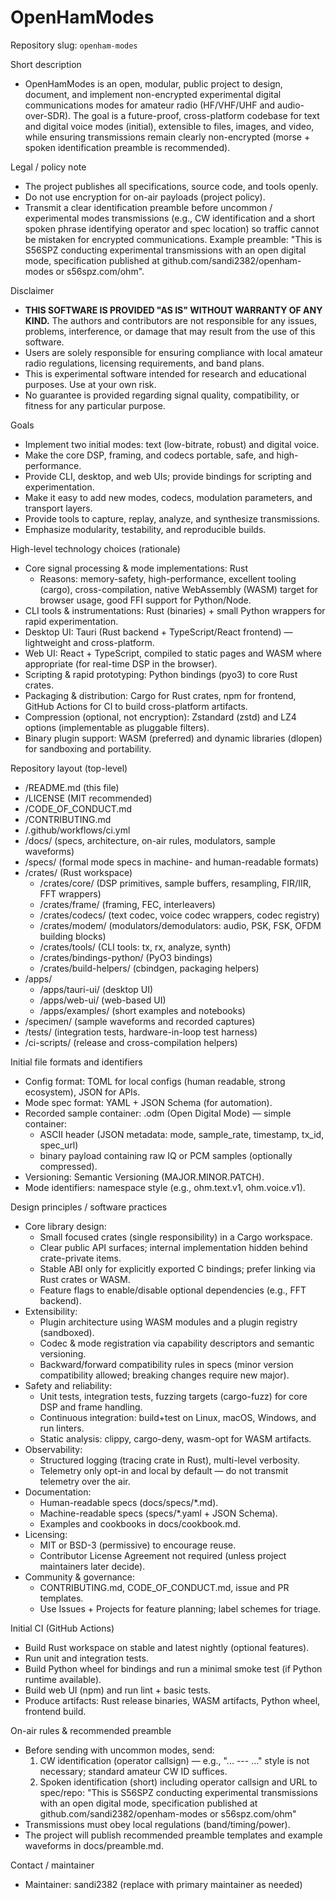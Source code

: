 # OpenHamModes

Repository slug: `openham-modes`

Short description
- OpenHamModes is an open, modular, public project to design, document, and implement non-encrypted experimental digital communications modes for amateur radio (HF/VHF/UHF and audio-over-SDR). The goal is a future-proof, cross-platform codebase for text and digital voice modes (initial), extensible to files, images, and video, while ensuring transmissions remain clearly non-encrypted (morse + spoken identification preamble is recommended).

Legal / policy note

- The project publishes all specifications, source code, and tools openly.
- Do not use encryption for on-air payloads (project policy).
- Transmit a clear identification preamble before uncommon / experimental modes transmissions (e.g., CW identification and a short spoken phrase identifying operator and spec location) so traffic cannot be mistaken for encrypted communications. Example preamble: "This is S56SPZ conducting experimental transmissions with an open digital mode, specification published at github.com/sandi2382/openham-modes or s56spz.com/ohm".

Disclaimer

- **THIS SOFTWARE IS PROVIDED "AS IS" WITHOUT WARRANTY OF ANY KIND.** The authors and contributors are not responsible for any issues, problems, interference, or damage that may result from the use of this software.
- Users are solely responsible for ensuring compliance with local amateur radio regulations, licensing requirements, and band plans.
- This is experimental software intended for research and educational purposes. Use at your own risk.
- No guarantee is provided regarding signal quality, compatibility, or fitness for any particular purpose.

Goals

- Implement two initial modes: text (low-bitrate, robust) and digital voice.
- Make the core DSP, framing, and codecs portable, safe, and high-performance.
- Provide CLI, desktop, and web UIs; provide bindings for scripting and experimentation.
- Make it easy to add new modes, codecs, modulation parameters, and transport layers.
- Provide tools to capture, replay, analyze, and synthesize transmissions.
- Emphasize modularity, testability, and reproducible builds.

High-level technology choices (rationale)
- Core signal processing & mode implementations: Rust
  - Reasons: memory-safety, high-performance, excellent tooling (cargo), cross-compilation, native WebAssembly (WASM) target for browser usage, good FFI support for Python/Node.
- CLI tools & instrumentations: Rust (binaries) + small Python wrappers for rapid experimentation.
- Desktop UI: Tauri (Rust backend + TypeScript/React frontend) — lightweight and cross-platform.
- Web UI: React + TypeScript, compiled to static pages and WASM where appropriate (for real-time DSP in the browser).
- Scripting & rapid prototyping: Python bindings (pyo3) to core Rust crates.
- Packaging & distribution: Cargo for Rust crates, npm for frontend, GitHub Actions for CI to build cross-platform artifacts.
- Compression (optional, not encryption): Zstandard (zstd) and LZ4 options (implementable as pluggable filters).
- Binary plugin support: WASM (preferred) and dynamic libraries (dlopen) for sandboxing and portability.

Repository layout (top-level)
- /README.md (this file)
- /LICENSE (MIT recommended)
- /CODE_OF_CONDUCT.md
- /CONTRIBUTING.md
- /.github/workflows/ci.yml
- /docs/ (specs, architecture, on-air rules, modulators, sample waveforms)
- /specs/ (formal mode specs in machine- and human-readable formats)
- /crates/ (Rust workspace)
  - /crates/core/ (DSP primitives, sample buffers, resampling, FIR/IIR, FFT wrappers)
  - /crates/frame/ (framing, FEC, interleavers)
  - /crates/codecs/ (text codec, voice codec wrappers, codec registry)
  - /crates/modem/ (modulators/demodulators: audio, PSK, FSK, OFDM building blocks)
  - /crates/tools/ (CLI tools: tx, rx, analyze, synth)
  - /crates/bindings-python/ (PyO3 bindings)
  - /crates/build-helpers/ (cbindgen, packaging helpers)
- /apps/
  - /apps/tauri-ui/ (desktop UI)
  - /apps/web-ui/ (web-based UI)
  - /apps/examples/ (short examples and notebooks)
- /specimen/ (sample waveforms and recorded captures)
- /tests/ (integration tests, hardware-in-loop test harness)
- /ci-scripts/ (release and cross-compilation helpers)

Initial file formats and identifiers
- Config format: TOML for local configs (human readable, strong ecosystem), JSON for APIs.
- Mode spec format: YAML + JSON Schema (for automation).
- Recorded sample container: .odm (Open Digital Mode) — simple container:
  - ASCII header (JSON metadata: mode, sample_rate, timestamp, tx_id, spec_url)
  - binary payload containing raw IQ or PCM samples (optionally compressed).
- Versioning: Semantic Versioning (MAJOR.MINOR.PATCH).
- Mode identifiers: namespace style (e.g., ohm.text.v1, ohm.voice.v1).

Design principles / software practices
- Core library design:
  - Small focused crates (single responsibility) in a Cargo workspace.
  - Clear public API surfaces; internal implementation hidden behind crate-private items.
  - Stable ABI only for explicitly exported C bindings; prefer linking via Rust crates or WASM.
  - Feature flags to enable/disable optional dependencies (e.g., FFT backend).
- Extensibility:
  - Plugin architecture using WASM modules and a plugin registry (sandboxed).
  - Codec & mode registration via capability descriptors and semantic versioning.
  - Backward/forward compatibility rules in specs (minor version compatibility allowed; breaking changes require new major).
- Safety and reliability:
  - Unit tests, integration tests, fuzzing targets (cargo-fuzz) for core DSP and frame handling.
  - Continuous integration: build+test on Linux, macOS, Windows, and run linters.
  - Static analysis: clippy, cargo-deny, wasm-opt for WASM artifacts.
- Observability:
  - Structured logging (tracing crate in Rust), multi-level verbosity.
  - Telemetry only opt-in and local by default — do not transmit telemetry over the air.
- Documentation:
  - Human-readable specs (docs/specs/*.md).
  - Machine-readable specs (specs/*.yaml + JSON Schema).
  - Examples and cookbooks in docs/cookbook.md.
- Licensing:
  - MIT or BSD-3 (permissive) to encourage reuse.
  - Contributor License Agreement not required (unless project maintainers later decide).
- Community & governance:
  - CONTRIBUTING.md, CODE_OF_CONDUCT.md, issue and PR templates.
  - Use Issues + Projects for feature planning; label schemes for triage.

Initial CI (GitHub Actions)
- Build Rust workspace on stable and latest nightly (optional features).
- Run unit and integration tests.
- Build Python wheel for bindings and run a minimal smoke test (if Python runtime available).
- Build web UI (npm) and run lint + basic tests.
- Produce artifacts: Rust release binaries, WASM artifacts, Python wheel, frontend build.

On-air rules & recommended preamble
- Before sending with uncommon modes, send:
  1) CW identification (operator callsign) — e.g., "... --- ..." style is not necessary; standard amateur CW ID suffices.
  2) Spoken identification (short) including operator callsign and URL to spec/repo: "This is S56SPZ conducting experimental transmissions with an open digital mode, specification published at github.com/sandi2382/openham-modes or s56spz.com/ohm"
- Transmissions must obey local regulations (band/timing/power).
- The project will publish recommended preamble templates and example waveforms in docs/preamble.md.

Contact / maintainer
- Maintainer: sandi2382 (replace with primary maintainer as needed)
